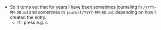 - So it turns out that for years I have been sometimes journaling in `/YYYY-MM-DD.md` and sometimes in `journal/YYYY-MM-DD.md`, depending on how I created the entry.
  - If I press e.g. c